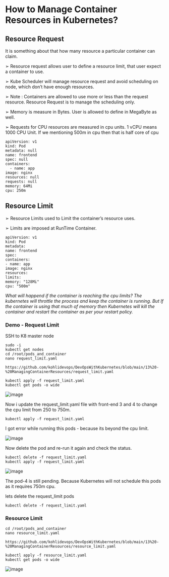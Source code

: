 # How to Manage Container Resources in Kubernetes?

## Resource Request

It is something about that how many resource a particular container can claim.

➢ Resource request allows user to define a resource limit, that user expect a container to use.

➢ Kube Scheduler will manage resource request and avoid scheduling on node, which don’t have enough resources.

➢ Note : Containers are allowed to use more or less than the request resource. Resource Request is to manage the scheduling only.

➢ Memory is measure in Bytes. User is allowed to define in MegaByte as well.

➢ Requests for CPU resources are measured in cpu units. 1 vCPU means 1000 CPU Unit. If we mentioning 500m in cpu then that is half core of cpu

```
apiVersion: v1
kind: Pod
metadata: null
name: frontend
spec: null
containers:
  - name: app
image: nginx
resources: null
requests: null
memory: 64Mi
cpu: 250m
```

## Resource Limit

➢ Resource Limits used to Limit the container’s resource uses.

➢ Limits are imposed at RunTime Container.

```
apiVersion: v1
kind: Pod
metadata:
name: frontend
spec:
containers:
- name: app
image: nginx
resources:
limits:
memory: "128Mi"
cpu: "500m"
```

_What will happend if the container is reaching the cpu limits? The kubernetes will throttle the process and keep the container is running. But If the container is using that much of memory then Kubernetes will kill the container and restart the container as per your restart policy._

### Demo - Request Limit

SSH to K8 master node

```
sudo -i
kubectl get nodes
cd /root/pods_and_container
nano request_limit.yaml

https://github.com/kohlidevops/DevOpsWithKubernetes/blob/main/13%20-%20ManagingContainerResources/request_limit.yaml

kubectl apply -f request_limit.yaml
kubectl get pods -o wide
```

![image](https://github.com/user-attachments/assets/41dae5ca-8560-4b12-81a8-ee919cb15fa0)

Now i update the request_limit.yaml file with front-end 3 and 4 to change the cpu limit from 250 to 750m.

```
kubectl apply -f request_limit.yaml
```

I got error while running this pods - because its beyond the cpu limit.

![image](https://github.com/user-attachments/assets/1327fe3a-4764-4ffd-874a-73e7ce9ee915)

Now delete the pod and re-run it again and check the status.

```
kubectl delete -f request_limit.yaml
kubectl apply -f request_limit.yaml
```

![image](https://github.com/user-attachments/assets/b6a59e75-4adb-4f15-a295-863c847c1959)

The pod-4 is still pending. Because Kubernetes will not schedule this pods as it requires 750m cpu.

lets delete the request_limit pods

```
kubectl delete -f request_limit.yaml
```

### Resource Limit

```
cd /root/pods_and_container
nano resource_limit.yaml

https://github.com/kohlidevops/DevOpsWithKubernetes/blob/main/13%20-%20ManagingContainerResources/resource_limit.yaml

kubectl apply -f resource_limit.yaml
kubectl get pods -o wide
```

![image](https://github.com/user-attachments/assets/e012c91b-4aed-492a-932c-72bcc689040f)
